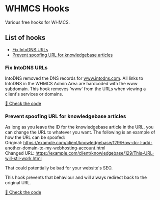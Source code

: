 # WHMCS Hooks
Various free hooks for WHMCS.

## List of hooks

- [Fix IntoDNS URLs](#fix-intodns-urls)
- [Prevent spoofing URL for knowledgebase articles](#prevent-spoofing-url-for-knowledgebase-articles)

### Fix IntoDNS URLs
IntoDNS removed the DNS records for www.intodns.com. All links to IntoDNS in the WHMCS Admin Area are hardcoded
with the www subdomain.
This hook removes 'www' from the URLs when viewing a client's services or domains.

[🔗 Check the code](hooks/FixIntoDNSURLs.php)

### Prevent spoofing URL for knowledgebase articles
As long as you leave the ID for the knowledgebase article in the URL, you can change the URL to whatever you want. 
The following is an example of how the URL can be spoofed:<br>
Original: https://example.com/client/knowledgebase/129/How-do-I-add-another-domain-to-my-webhosting-account.html <br>
Changed URL: https://example.com/client/knowledgebase/129/This-URL-will-stil-work.html

That could potentially be bad for your website's SEO. 

This hook prevents that behaviour and will always redirect back to the original URL.

[🔗 Check the code](hooks/FixKnowledgebaseRedirects.php)